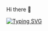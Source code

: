  Hi there 👋



[![Typing SVG](https://readme-typing-svg.demolab.com?font=Fira+Code&pause=1000&width=435&lines=I+am+a+Full+Stack+Developer)](https://git.io/typing-svg)
